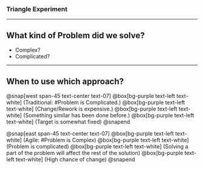 ### Triangle Experiment

---
## What kind of Problem did we solve?
- Complex?
- Complicated?
---
## When to use which approach?
@snap[west span-45 text-center text-07]
@box[bg-purple  text-left text-white] (Traditional: #Problem is Complicated.)
@box[bg-purple  text-left text-white] (Change/Rework is expensive.)
@box[bg-purple  text-left text-white] (Something similar has been done before.)
@box[bg-purple  text-left text-white] (Target is somewhat fixed)
@snapend

@snap[east span-45 text-center text-07]
@box[bg-purple  text-left text-white] (Agile: #Problem is Complex)
@box[bg-purple  text-left text-white] (Problem is complicated)
@box[bg-purple  text-left text-white] (Solving a part of the problem will affect the rest of the solution)
@box[bg-purple  text-left text-white] (High chance of change)
@snapend
